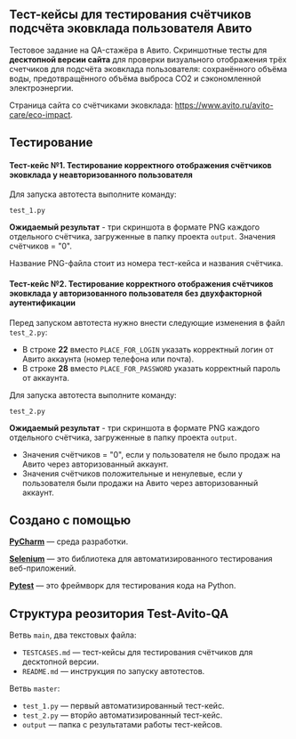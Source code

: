 ## Тест-кейсы для тестирования счётчиков подсчёта эковклада пользователя Авито

Тестовое задание на QA-стажёра в Авито. Скриншотные тесты для **десктопной версии сайта** для проверки визуального отображения трёх счетчиков для подсчёта
эковклада пользователя: сохранённого объёма воды,
предотвращённого объёма выброса CO2 и сэкономленной
электроэнергии.

Страница сайта со счётчиками эковклада: https://www.avito.ru/avito-care/eco-impact.
## Тестирование

#### Тест-кейс №1. Тестирование корректного отображения счётчиков эковклада у неавторизованного пользователя

Для запуска автотеста выполните команду:

`test_1.py`

**Ожидаемый результат** - три скриншота в формате PNG каждого отдельного счётчика, загруженные в папку проекта `output`. Значения счётчиков = "0".

Название PNG-файла стоит из номера тест-кейса и названия счётчика.

#### Тест-кейс №2. Тестирование корректного отображения счётчиков эковклада у авторизованного пользователя без двухфакторной аутентификации

Перед запуском автотеста нужно внести следующие изменения в файл `test_2.py`:
* В строке **22** вместо `PLACE_FOR_LOGIN` указать корректный логин от Авито аккаунта (номер телефона или почта).
* В строке **28** вместо `PLACE_FOR_PASSWORD` указать корректный пароль от аккаунта.

Для запуска автотеста выполните команду:

`test_2.py`

**Ожидаемый результат** - три скриншота в формате PNG каждого отдельного счётчика, загруженные в папку проекта `output`.

* Значения счётчиков = "0", если у пользователя не было продаж на Авито через авторизованный аккаунт.
* Значения счётчиков положительные и ненулевые, если у пользователя были продажи на Авито через авторизованный аккаунт.

## Создано с помощью

**[PyCharm](https://www.jetbrains.com/ru-ru/pycharm/download/?section=windows)** — среда разработки.

**[Selenium](https://www.selenium.dev/downloads/?ref=msyanblog.com)** — это библиотека для автоматизированного тестирования веб-приложений.

**[Pytest](https://pytest-docs-ru.readthedocs.io/ru/latest/getting-started.html)** — это фреймворк для тестирования кода на Python. 

## Структура реозитория Test-Avito-QA

Ветвь `main`, два текстовых файла:
* `TESTCASES.md` — тест-кейсы для тестирования счётчиков для десктопной версии.
* `README.md` — инструкция по запуску автотестов.

Ветвь `master`:
* `test_1.py` — первый автоматизированный тест-кейс.
* `test_2.py` — вторйо автоматизированный тест-кейс.
* `output` — папка с результатами работы тест-кейсов.
